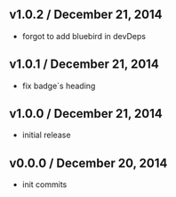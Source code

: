 ## v1.0.2 / December 21, 2014
- forgot to add bluebird in devDeps

## v1.0.1 / December 21, 2014
- fix badge`s heading

## v1.0.0 / December 21, 2014
- initial release

## v0.0.0 / December 20, 2014
- init commits